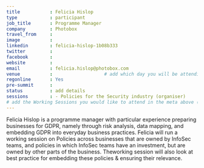 ```yaml
---
title           : Felicia Hislop
type            : participant
job_title       : Programme Manager
company         : Photobox
travel_from     : 
image           : 
linkedin        : felicia-hislop-1b08b333
twitter         :
facebook        :
website         :
email           : felicia.hislop@photobox.com
venue           :                   # add which day you will be attending: Mon, Tue, Wed, Thu, Fri
regonline       : Yes
pre-summit      :
status          : add details
sessions        : - Policies for the Security industry (organiser)
# add the Working Sessions you would like to attend in the meta above (use the session's title) e.g. sessions (one per line): -Security Playbooks Diagrams -Hackathon Daily Sessions
---
```


Felicia Hislop is a programme manager with particular experience preparing businesses for GDPR, namely through risk analysis, data mapping, and embedding GDPR into everyday business practices. Felicia will run a working session on Policies across businesses that are owned by InfoSec teams, and policies in which InfoSec teams have an investment, but are owned by other parts of the business. Theworking session will also look at best practice for embedding these policies & ensuring their relevance.

